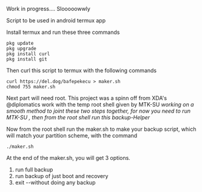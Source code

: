Work in progress.... Slooooowwly

Script to be used in android termux app

Install termux and run these three commands

	pkg update
	pkg upgrade
	pkg install curl
	pkg install git

Then curl this script to termux with the following commands

	curl https://del.dog/bafepekecu > maker.sh
	chmod 755 maker.sh

Next part will need root.
This project was a spinn off from XDA's  @diplomatics work with the temp root shell given by MTK-SU
*working on a smooth method to joint these two steps together, for now you need to run MTK-SU , then from the root shell
run this backup-Helper*

Now from the root shell run the maker.sh to make your backup script, which will match your partition scheme, with the command

	./maker.sh

At the end of the maker.sh, you will get 3 options. 
1. run full backup
2. run backup of just boot and recovery
3. exit --without doing any backup

